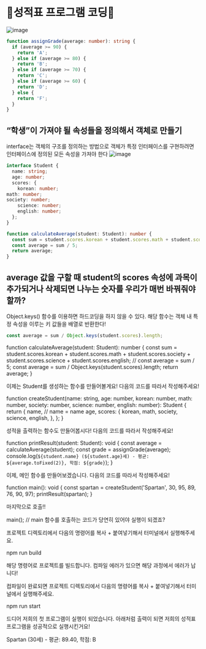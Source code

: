 # 🌳성적표 프로그램 코딩🌳

![image](https://github.com/limhyerin/StudyNote/assets/70150896/076ea2b3-d009-4d0e-84c3-aa3fe1c532e3)


```ts
function assignGrade(average: number): string {
  if (average >= 90) {
    return 'A';
  } else if (average >= 80) {
    return 'B';
  } else if (average >= 70) {
    return 'C';
  } else if (average >= 60) {
    return 'D';
  } else {
    return 'F';
  }
}
```

## “학생”이 가져야 될 속성들을 정의해서 객체로 만들기
interface는 객체의 구조를 정의하는 방법으로 객체가 특정 인터페이스를 구현하려면 인터페이스에 정의된 모든 속성을 가져야 한다
![image](https://github.com/limhyerin/StudyNote/assets/70150896/3d6982fe-b95c-4469-afa5-c8a30b1b05a9)
```ts
interface Student {
  name: string;
  age: number;
  scores: {
    korean: number;
math: number;
society: number;
    science: number;
    english: number;
  };
}
```
```ts
function calculateAverage(student: Student): number {
  const sum = student.scores.korean + student.scores.math + student.scores.society + student.scores.science + student.scores.english;
  const average = sum / 5;
  return average;
}
```

## average 값을 구할 때 student의 scores 속성에 과목이 추가되거나 삭제되면 나누는 숫자를 우리가 매번 바꿔줘야 할까?
Object.keys() 함수를 이용하면 하드코딩을 하지 않을 수 있다. 해당 함수는 객체 내 특정 속성을 이루는 키 값들을 배열로 반환한다!
```ts
const average = sum / Object.keys(student.scores).length;
```
 

function calculateAverage(student: Student): number {
  const sum = student.scores.korean + student.scores.math + student.scores.society + student.scores.science + student.scores.english;
  // const average = sum / 5;
  const average = sum / Object.keys(student.scores).length;
  return average;
}
 

이제는 Student를 생성하는 함수를 만들어볼게요! 다음의 코드를 따라서 작성해주세요!

function createStudent(name: string, age: number, korean: number, math: number, society: number, science: number, english: number): Student {
  return {
    name, // name = name
    age,
    scores: {
korean,
      math,
society,
      science,
      english,
    },
  };
}

 

성적을 출력하는 함수도 만들어봅시다! 다음의 코드를 따라서 작성해주세요!

function printResult(student: Student): void {
  const average = calculateAverage(student);
  const grade = assignGrade(average);
  console.log(`${student.name} (${student.age}세) - 평균: ${average.toFixed(2)}, 학점: ${grade}`);
}

 

이제, 메인 함수를 만들어보겠습니다. 다음의 코드를 따라서 작성해주세요!

function main(): void {
const spartan = createStudent('Spartan', 30, 95, 89, 76, 90, 97);
printResult(spartan);
}

 

마지막으로 호출!!

main(); // main 함수를 호출하는 코드가 당연히 있어야 실행이 되겠죠?

 

프로젝트 디렉토리에서 다음의 명령어를 복사 + 붙여넣기해서 터미널에서 실행해주세요.

npm run build

해당 명령어로 프로젝트를 빌드합니다.
컴파일 에러가 있으면 해당 과정에서 에러가 납니다!

컴파일이 완료되면 프로젝트 디렉토리에서 다음의 명령어를 복사 + 붙여넣기해서 터미널에서 실행해주세요.

npm run start


드디어 저희의 첫 프로그램이 실행이 되었습니다. 아래처럼 출력이 되면 저희의 성적표 프로그램을 성공적으로 실행시킨거요!

Spartan (30세) - 평균: 89.40, 학점: B
